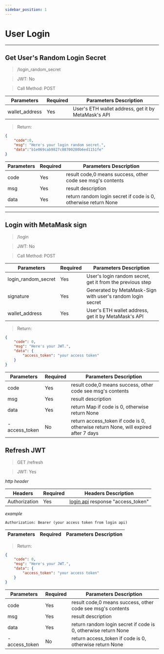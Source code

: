```yaml
---
sidebar_position: 1
---
```


# User Login
___
## Get User's Random Login Secret
> /login_random_secret

> JWT: No

> Call Method: POST

| Parameters  | Required |  Parameters Description|
| ------------- | ------------- |--------|
| wallet_address  | Yes  |  User's ETH wallet address, get it by MetaMask's API  |

> Return:

```json
{
    "code":0,
    "msg": "Here's your login random secret.",
    "data":"b1e069cab9827c08700280b6ed1151fe"
}
```

| Parameters  | Required |  Parameters Description|
| ------------- | ------------- |--------|
| code  | Yes  |  result code,0 means success, other code see msg's contents  |
| msg  | Yes  | result description   |
| data  | Yes  | return random login secret if code is 0, otherwise return None |

___

## Login with MetaMask sign
> /login

> JWT: No

> Call Method: POST

| Parameters  | Required |  Parameters Description|
| ------------- | ------------- |--------|
| login_random_secret  | Yes  |  User's login random secret, get it from the previous step  |
| signature  | Yes  |  Generated by MetaMask-Sign with user's random login secret  |
| wallet_address  | Yes  |  User's ETH wallet address, get it by MetaMask's API  |

> Return:

```json
{
    "code": 0,
    "msg": "Here's your JWT.",
    "data": {
        "access_token": "your access token"
    }
}
```

| Parameters  | Required |  Parameters Description|
| ------------- | ------------- |--------|
| code  | Yes  |  result code,0 means success, other code see msg's contents  |
| msg  | Yes  | result description   |
| data  | Yes  | return Map if code is 0, otherwise return None |
| -access_token  | No  | return access_token if code is 0, otherwise return None, will expired after 7 days |


## Refresh JWT
> GET /refresh

> JWT: Yes


*http header*

| Headers  | Required |  Headers Description|
| ------------- | ------------- |--------|
| Authorization  | Yes  |  [login api](/docs/SwapChat/User/user-login#login-with-metamask-sign) response "access_token" |

*example*

```
Authorization: Bearer (your access token from login api)
```

| Parameters  | Required |  Parameters Description|
| ------------- | ------------- |--------|


> Return:

```json
{
    "code": 0,
    "msg": "Here's your JWT.",
    "data": {
        "access_token": "your access token"
    }
}
```

| Parameters  | Required |  Parameters Description|
| ------------- | ------------- |--------|
| code  | Yes  |  result code,0 means success, other code see msg's contents  |
| msg  | Yes  | result description   |
| data  | Yes  | return random login secret if code is 0, otherwise return None |
| -access_token  | No  | return access_token if code is 0, otherwise return None |
